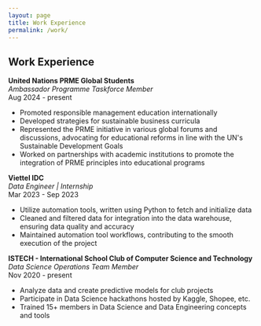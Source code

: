 ```yaml
---
layout: page
title: Work Experience
permalink: /work/
---
```


## Work Experience

**United Nations PRME Global Students**  
_Ambassador Programme Taskforce Member_  
Aug 2024 - present  
- Promoted responsible management education internationally
- Developed strategies for sustainable business curricula
- Represented the PRME initiative in various global forums and discussions, advocating for educational reforms in line with the UN's Sustainable Development Goals
- Worked on partnerships with academic institutions to promote the integration of PRME principles into educational programs

**Viettel IDC**  
_Data Engineer | Internship_  
Mar 2023 - Sep 2023  
- Utilize automation tools, written using Python to fetch and initialize data
- Cleaned and filtered data for integration into the data warehouse, ensuring data quality and accuracy
- Maintained automation tool workflows, contributing to the smooth execution of the project

**ISTECH - International School Club of Computer Science and Technology**  
_Data Science Operations Team Member_  
Nov 2020 - present  
- Analyze data and create predictive models for club projects
- Participate in Data Science hackathons hosted by Kaggle, Shopee, etc.
- Trained 15+ members in Data Science and Data Engineering concepts and tools
